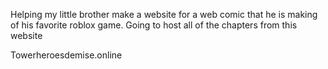 Helping my little brother make a website for a web comic that he is making of his favorite roblox game. Going to host all of the chapters from this website

Towerheroesdemise.online
